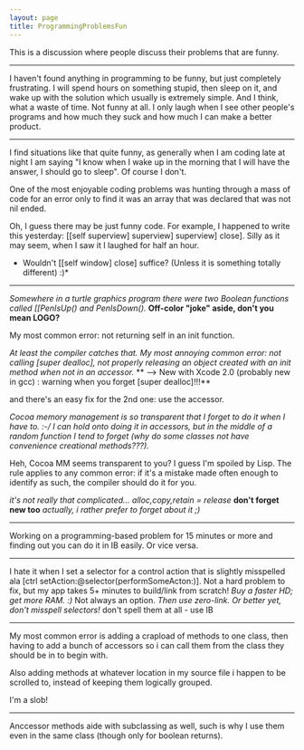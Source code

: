 ```yaml
---
layout: page
title: ProgrammingProblemsFun
---
```




This is a discussion where people discuss their problems that are funny.

----

I haven't found anything in programming to be funny, but just completely frustrating. I will spend hours on something stupid, then sleep on it, and wake up with the solution which usually is extremely simple. And I think, what a waste of time. Not funny at all. I only laugh when I see other people's programs and how much they suck and how much I can make a better product.

----

I find situations like that quite funny, as generally when I am coding late at night I am saying "I know when I wake up in the morning that I will have the answer, I should go to sleep". Of course I don't.

One of the most enjoyable coding problems was hunting through a mass of code for an error only to find it was an array that was declared that was not nil ended.

Oh, I guess there may be just funny code. For example, I happened to write this yesterday: [[self superview] superview] superview] close]. Silly as it may seem, when I saw it I laughed for half an hour.

* Wouldn't [[self window] close] suffice? (Unless it is something totally different) :)*

----

*Somewhere in a turtle graphics program there were two Boolean functions called [[PenIsUp() and PenIsDown().*  **Off-color "joke" aside, don't you mean LOGO?**

My most common error: not returning self in an init function.

*At least the compiler catches that.  My most annoying common error: not calling [super dealloc], not properly releasing an object created with an init method when not in an accessor.*
** --> New with Xcode 2.0 (probably new in gcc) : warning when you forget [super dealloc]!!!**

and there's an easy fix for the 2nd one: use the accessor.

*Cocoa memory management is so transparent that I forget to do it when I have to. :-/  I can hold onto doing it in accessors, but in the middle of a random function I tend to forget (why do some classes not have convenience creational methods???).*

Heh, Cocoa MM seems transparent to you?  I guess I'm spoiled by Lisp.  The rule applies to any common error: if it's a mistake made often enough to identify as such, the compiler should do it for you.

*it's not really that complicated... alloc,copy,retain = release*  **don't forget new too** *actually, i rather prefer to forget about it ;)*

----
Working on a programming-based problem for 15 minutes or more and finding out you can do it in IB easily. Or vice versa.

----
I hate it when I set a selector for a control action that is slightly misspelled ala     [ctrl setAction:@selector(performSomeActon:)]. Not a hard problem to fix, but my app takes 5+ minutes to build/link from scratch! *Buy a faster HD; get more RAM. :)* Not always an option. *Then use zero-link. Or better yet, don't misspell selectors!* don't spell them at all - use IB

----

My most common error is adding a crapload of methods to one class, then having to add a bunch of accessors so i can call them from the class they should be in to begin with.

Also adding methods at whatever location in my source file i happen to be scrolled to, instead of keeping them logically grouped.

I'm a slob!

----

Anccessor methods aide with subclassing as well, such is why I use them even in the same class (though only for boolean returns).

